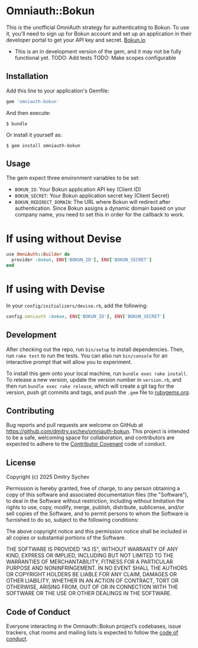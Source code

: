 # Omniauth::Bokun

This is the unofficial OmniAuth strategy for authenticating to Bokun. To use it, you'll need to sign up for Bokun account and set up an application in their developer portal to get your API key and secret. [Bokun.io](https://www.bokun.io/)

* This is an in development version of the gem, and it may not be fully functional yet.
TODO: Add tests
TODO: Make scopes configurable

## Installation

Add this line to your application's Gemfile:

```ruby
gem 'omniauth-bokun'
```

And then execute:

    $ bundle

Or install it yourself as:

    $ gem install omniauth-bokun

## Usage

The gem expect three environment variables to be set:
- `BOKUN_ID`: Your Bokun application API key (Client ID)
- `BOKUN_SECRET`: Your Bokun application secret key (Client Secret)
- `BOKUN_REDIRECT_DOMAIN`: The URL where Bokun will redirect after authentication. Since Bokun assigns a dynamic domain based on your company name, you need to set this in order for the callback to work.


# If using without Devise
``` ruby
use OmniAuth::Builder do
  provider :bokun, ENV['BOKUN_ID'], ENV['BOKUN_SECRET']
end
```

# If using with Devise

In your `config/initializers/devise.rb`, add the following:

```ruby
config.omniauth :bokun, ENV['BOKUN_ID'], ENV['BOKUN_SECRET']
```

## Development

After checking out the repo, run `bin/setup` to install dependencies. Then, run `rake test` to run the tests. You can also run `bin/console` for an interactive prompt that will allow you to experiment.

To install this gem onto your local machine, run `bundle exec rake install`. To release a new version, update the version number in `version.rb`, and then run `bundle exec rake release`, which will create a git tag for the version, push git commits and tags, and push the `.gem` file to [rubygems.org](https://rubygems.org).

## Contributing

Bug reports and pull requests are welcome on GitHub at https://github.com/dmitry.sychev/omniauth-bokun. This project is intended to be a safe, welcoming space for collaboration, and contributors are expected to adhere to the [Contributor Covenant](http://contributor-covenant.org) code of conduct.

## License

Copyright (c) 2025 Dmitry Sychev

Permission is hereby granted, free of charge, to any person obtaining a copy of this software and associated documentation files (the "Software"), to deal in the Software without restriction, including without limitation the rights to use, copy, modify, merge, publish, distribute, sublicense, and/or sell copies of the Software, and to permit persons to whom the Software is furnished to do so, subject to the following conditions:

The above copyright notice and this permission notice shall be included in all copies or substantial portions of the Software.

THE SOFTWARE IS PROVIDED "AS IS", WITHOUT WARRANTY OF ANY KIND, EXPRESS OR IMPLIED, INCLUDING BUT NOT LIMITED TO THE WARRANTIES OF MERCHANTABILITY, FITNESS FOR A PARTICULAR PURPOSE AND NONINFRINGEMENT. IN NO EVENT SHALL THE AUTHORS OR COPYRIGHT HOLDERS BE LIABLE FOR ANY CLAIM, DAMAGES OR OTHER LIABILITY, WHETHER IN AN ACTION OF CONTRACT, TORT OR OTHERWISE, ARISING FROM, OUT OF OR IN CONNECTION WITH THE SOFTWARE OR THE USE OR OTHER DEALINGS IN THE SOFTWARE.

## Code of Conduct

Everyone interacting in the Omniauth::Bokun project’s codebases, issue trackers, chat rooms and mailing lists is expected to follow the [code of conduct](https://github.com/[USERNAME]/omniauth-bokun/blob/master/CODE_OF_CONDUCT.md).
